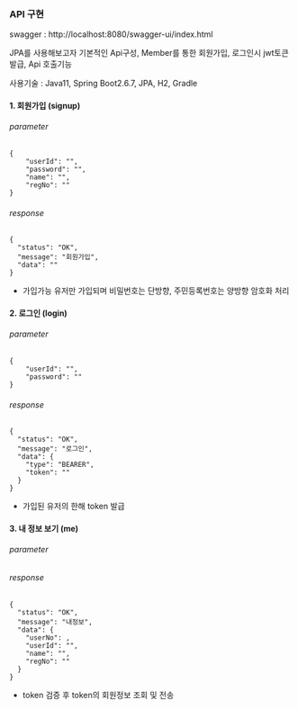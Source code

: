 ### API 구현

swagger : http://localhost:8080/swagger-ui/index.html

JPA를 사용해보고자 기본적인 Api구성, Member를 통한 회원가입, 로그인시 jwt토큰 발급, Api 호출기능

사용기술 : Java11, Spring Boot2.6.7, JPA, H2, Gradle


#### 1. 회원가입 (signup)

###### parameter
```
{
    "userId": "",
    "password": "",
    "name": "",
    "regNo": ""
}
```

###### response
```
{
  "status": "OK",
  "message": "회원가입",
  "data": ""
}
```

 - 가입가능 유저만 가입되며 비밀번호는 단방향, 주민등록번호는 양방향 암호화 처리 


#### 2. 로그인 (login)

###### parameter
```
{
    "userId": "",
    "password": ""
}
```

###### response
```
{
  "status": "OK",
  "message": "로그인",
  "data": {
    "type": "BEARER",
    "token": ""
  }
}
```
 - 가입된 유저의 한해 token 발급 


#### 3. 내 정보 보기 (me)

###### parameter

###### response
```
{
  "status": "OK",
  "message": "내정보",
  "data": {
    "userNo": ,
    "userId": "",
    "name": "",
    "regNo": ""
  }
}
```
 - token 검증 후 token의 회원정보 조회 및 전송
